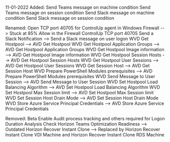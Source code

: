 11-01-2022
Added:
Send Teams message on machine condition
Send Teams message on session condition
Send Slack message on machine condition
Send Slack message on session condition

Renamed:
Open TCP port 40705 for ControlUp agent in Windows Firewall --> Stuck at 85% Allow in the Firewall ControlUp TCP port 40705
Send a Slack Notification --> Send a Slack message on user logon
WVD Get Hostpool --> AVD Get Hostpool
WVD Get Hostpool Application Groups --> AVD Get Hostpool Application Groups
WVD Get Hostpool Image information --> AVD Get Hostpool Image information
WVD Get Hostpool Session Hosts --> AVD Get Hostpool Session Hosts
WVD Get Hostpool User Sessions --> AVD Get Hostpool User Sessions
WVD Get Session Host --> AVD Get Session Host
WVD Prepare PowerShell Modules prerequisites --> AVD Prepare PowerShell Modules prerequisites
WVD Send Message to User Session --> AVD Send Message to User Session
WVD Set Hostpool Load Balancing Algorithm --> AVD Set Hostpool Load Balancing Algorithm
WVD Set Hostpool Max Session limit --> AVD Set Hostpool Max Session limit
WVD Set Session Host Drain Mode --> AVD Set Session Host Drain Mode
WVD Store Azure Service Principal Credentials --> AVD Store Azure Service Principal Credentials

Removed:
Beta Enable Audit process tracking and others required for Logon Duration Analysis
Check Horizon Teams Optimization Readiness --> Outdated
Horizon Recover Instant Clone --> Replaced by Horizon Recover Instant Clone VDI Machine and Horizon Recover Instant Clone RDS Machine
